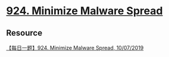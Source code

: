 # [924. Minimize Malware Spread](https://leetcode.com/problems/minimize-malware-spread/description/)

## Resource
[【每日一题】924. Minimize Malware Spread, 10/07/2019](https://www.youtube.com/watch?v=naIIO-5cCyI&ab_channel=HuifengGuan)